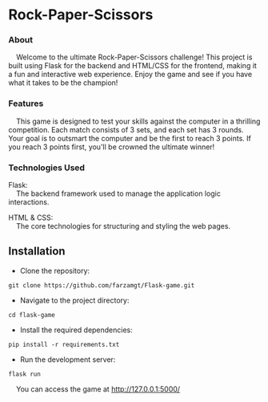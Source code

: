 # Rock-Paper-Scissors

### About

&nbsp;&nbsp;&nbsp;&nbsp;Welcome to the ultimate Rock-Paper-Scissors challenge! This project is built using Flask for the backend and HTML/CSS for the frontend, making it a fun and interactive web experience. Enjoy the game and see if you have what it takes to be the champion!

### Features

&nbsp;&nbsp;&nbsp;&nbsp;This game is designed to test your skills against the computer in a thrilling competition. Each match consists of 3 sets, and each set has 3 rounds. Your goal is to outsmart the computer and be the first to reach 3 points. If you reach 3 points first, you'll be crowned the ultimate winner!

### Technologies Used

Flask:  
&nbsp;&nbsp;&nbsp;&nbsp;The backend framework used to manage the application logic interactions.

HTML & CSS:  
&nbsp;&nbsp;&nbsp;&nbsp;The core technologies for structuring and styling the web pages.

## Installation

- Clone the repository:

`git clone https://github.com/farzamgt/Flask-game.git`

- Navigate to the project directory:

`cd flask-game`

- Install the required dependencies:

`pip install -r requirements.txt`

- Run the development server:

`flask run`

&nbsp;&nbsp;&nbsp;&nbsp;You can access the game at http://127.0.0.1:5000/
